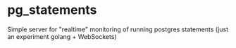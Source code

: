 # pg_statements
Simple server for "realtime" monitoring of running postgres statements (just an experiment golang + WebSockets)
